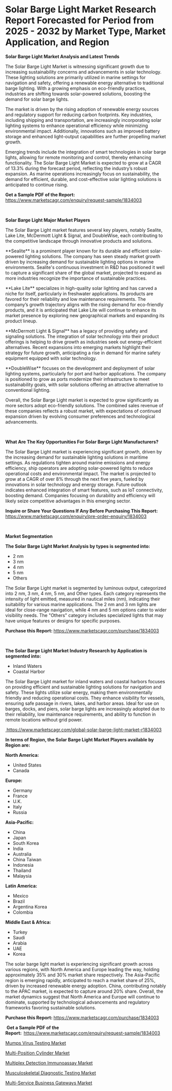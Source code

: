<p><h1>Solar Barge Light Market Research Report Forecasted for Period from 2025 -  2032 by Market Type, Market Application, and Region</h1></p><p><strong>Solar Barge Light Market Analysis and Latest Trends</strong></p>
<p><p>The Solar Barge Light Market is witnessing significant growth due to increasing sustainability concerns and advancements in solar technology. These lighting solutions are primarily utilized in marine settings for navigation and safety, offering a renewable energy alternative to traditional barge lighting. With a growing emphasis on eco-friendly practices, industries are shifting towards solar-powered solutions, boosting the demand for solar barge lights. </p><p>The market is driven by the rising adoption of renewable energy sources and regulatory support for reducing carbon footprints. Key industries, including shipping and transportation, are increasingly incorporating solar lighting systems to enhance operational efficiency while minimizing environmental impact. Additionally, innovations such as improved battery storage and enhanced light-output capabilities are further propelling market growth. </p><p>Emerging trends include the integration of smart technologies in solar barge lights, allowing for remote monitoring and control, thereby enhancing functionality. The Solar Barge Light Market is expected to grow at a CAGR of 13.3% during the forecast period, reflecting the industry’s robust expansion. As marine operations increasingly focus on sustainability, the demand for efficient, durable, and cost-effective solar lighting solutions is anticipated to continue rising.</p></p>
<p><strong>Get a Sample PDF of the Report:&nbsp;</strong> <a href="https://www.marketscagr.com/enquiry/request-sample/1834003?utm_campaign=1901&utm_medium=2&utm_source=Github&utm_content=ia&utm_term=06012025&utm_id=solar-barge-light">https://www.marketscagr.com/enquiry/request-sample/1834003</a></p>
<p>&nbsp;</p>
<p><strong>Solar Barge Light Major Market Players</strong></p>
<p><p>The Solar Barge Light market features several key players, notably Sealite, Lake Lite, McDermott Light & Signal, and DoubleWise, each contributing to the competitive landscape through innovative products and solutions.</p><p>**Sealite** is a prominent player known for its durable and efficient solar-powered lighting solutions. The company has seen steady market growth driven by increasing demand for sustainable lighting options in marine environments. Sealite's continuous investment in R&D has positioned it well to capture a significant share of the global market, projected to expand as more industries recognize the importance of sustainable practices.</p><p>**Lake Lite** specializes in high-quality solar lighting and has carved a niche for itself, particularly in freshwater applications. Its products are favored for their reliability and low maintenance requirements. The company’s growth trajectory aligns with the rising demand for eco-friendly products, and it is anticipated that Lake Lite will continue to enhance its market presence by exploring new geographical markets and expanding its product lineup.</p><p>**McDermott Light & Signal** has a legacy of providing safety and signaling solutions. The integration of solar technology into their product offerings is helping to drive growth as industries seek out energy-efficient alternatives. Recent expansions into emerging markets highlight their strategy for future growth, anticipating a rise in demand for marine safety equipment equipped with solar technology.</p><p>**DoubleWise** focuses on the development and deployment of solar lighting systems, particularly for port and harbor applications. The company is positioned to grow as ports modernize their infrastructure to meet sustainability goals, with solar solutions offering an attractive alternative to conventional lighting.</p><p>Overall, the Solar Barge Light market is expected to grow significantly as more sectors adopt eco-friendly solutions. The combined sales revenue of these companies reflects a robust market, with expectations of continued expansion driven by evolving consumer preferences and technological advancements.</p></p>
<p>&nbsp;</p>
<p><strong>What Are The Key Opportunities For Solar Barge Light Manufacturers?</strong></p>
<p><p>The Solar Barge Light market is experiencing significant growth, driven by the increasing demand for sustainable lighting solutions in maritime settings. As regulations tighten around marine emissions and energy efficiency, ship operators are adopting solar-powered lights to reduce operational costs and environmental impact. The market is projected to grow at a CAGR of over 8% through the next five years, fueled by innovations in solar technology and energy storage. Future outlook indicates enhanced integration of smart features, such as IoT connectivity, boosting demand. Companies focusing on durability and efficiency will likely seize competitive advantages in this emerging sector.</p></p>
<p><strong>Inquire or Share Your Questions If Any Before Purchasing This Report:</strong> <a href="https://www.marketscagr.com/enquiry/pre-order-enquiry/1834003?utm_campaign=1901&utm_medium=2&utm_source=Github&utm_content=ia&utm_term=06012025&utm_id=solar-barge-light">https://www.marketscagr.com/enquiry/pre-order-enquiry/1834003</a></p>
<p>&nbsp;</p>
<p><strong>Market Segmentation</strong></p>
<p><strong>The Solar Barge Light Market Analysis by types is segmented into:</strong></p>
<p><ul><li>2 nm</li><li>3 nm</li><li>4 nm</li><li>5 nm</li><li>Others</li></ul></p>
<p><p>The Solar Barge Light market is segmented by luminous output, categorized into 2 nm, 3 nm, 4 nm, 5 nm, and Other types. Each category represents the intensity of light emitted, measured in nautical miles (nm), indicating their suitability for various marine applications. The 2 nm and 3 nm lights are ideal for close-range navigation, while 4 nm and 5 nm options cater to wider visibility needs. The "Others" category includes specialized lights that may have unique features or designs for specific purposes.</p></p>
<p><strong>Purchase this Report:&nbsp;</strong><a href="https://www.marketscagr.com/purchase/1834003?utm_campaign=1901&utm_medium=2&utm_source=Github&utm_content=ia&utm_term=06012025&utm_id=solar-barge-light">https://www.marketscagr.com/purchase/1834003</a></p>
<p>&nbsp;</p>
<p><strong>The Solar Barge Light Market Industry Research by Application is segmented into:</strong></p>
<p><ul><li>Inland Waters</li><li>Coastal Harbor</li></ul></p>
<p><p>The Solar Barge Light market for inland waters and coastal harbors focuses on providing efficient and sustainable lighting solutions for navigation and safety. These lights utilize solar energy, making them environmentally friendly and reducing operational costs. They enhance visibility for vessels, ensuring safe passage in rivers, lakes, and harbor areas. Ideal for use on barges, docks, and piers, solar barge lights are increasingly adopted due to their reliability, low maintenance requirements, and ability to function in remote locations without grid power.</p></p>
<p><a href="https://www.marketscagr.com/global-solar-barge-light-market-r1834003?utm_campaign=1901&utm_medium=2&utm_source=Github&utm_content=ia&utm_term=06012025&utm_id=solar-barge-light">&nbsp;https://www.marketscagr.com/global-solar-barge-light-market-r1834003</a></p>
<p><strong>In terms of Region, the Solar Barge Light Market Players available by Region are:</strong></p>
<p>
    <p> <strong> North America: </strong>
        <ul>
            <li>United States</li>
            <li>Canada</li>
        </ul>
        </p> 
    <p> <strong> Europe: </strong>
        <ul>
            <li>Germany</li>
            <li>France</li>
            <li>U.K.</li>
            <li>Italy</li>
            <li>Russia</li>
        </ul>
        </p> 
    <p> <strong> Asia-Pacific: </strong>
        <ul>
            <li>China</li>
            <li>Japan</li>
            <li>South Korea</li>
            <li>India</li>
            <li>Australia</li>
            <li>China Taiwan</li>
            <li>Indonesia</li>
            <li>Thailand</li>
            <li>Malaysia</li>
        </ul>
        </p> 
    <p> <strong> Latin America: </strong>
        <ul>
            <li>Mexico</li>
            <li>Brazil</li>
            <li>Argentina Korea</li>
            <li>Colombia</li>
        </ul>
        </p> 
    <p> <strong> Middle East & Africa: </strong>
        <ul>
            <li>Turkey</li>
            <li>Saudi</li>
            <li>Arabia</li>
            <li>UAE</li>
            <li>Korea</li>
        </ul>
    </p>
    </p>
<p><p>The solar barge light market is experiencing significant growth across various regions, with North America and Europe leading the way, holding approximately 35% and 30% market share respectively. The Asia-Pacific region is emerging rapidly, anticipated to reach a market share of 25%, driven by increased renewable energy adoption. China, contributing notably to the APAC market, is expected to capture around 20% share. Overall, the market dynamics suggest that North America and Europe will continue to dominate, supported by technological advancements and regulatory frameworks favoring sustainable solutions.</p></p>
<p><strong>Purchase this Report: </strong><a href="https://www.marketscagr.com/purchase/1834003?utm_campaign=1901&utm_medium=2&utm_source=Github&utm_content=ia&utm_term=06012025&utm_id=solar-barge-light">https://www.marketscagr.com/purchase/1834003</a></p>
<p>&nbsp;<strong>Get a Sample PDF of the Report:&nbsp;&nbsp;</strong><a href="https://www.marketscagr.com/enquiry/request-sample/1834003?utm_campaign=1901&utm_medium=2&utm_source=Github&utm_content=ia&utm_term=06012025&utm_id=solar-barge-light">https://www.marketscagr.com/enquiry/request-sample/1834003</a></p>
<p><strong></strong></p>
<p><p><a href="https://www.linkedin.com/pulse/mumps-virus-testing-market-forecasting-share-size-revenue-tdile?utm_campaign=1901&utm_medium=2&utm_source=Github&utm_content=ia&utm_term=06012025&utm_id=solar-barge-light">Mumps Virus Testing Market</a></p><p><a href="https://www.linkedin.com/pulse/future-trends-multi-position-cylinder-market-2025-2032-t3a7e?utm_campaign=1901&utm_medium=2&utm_source=Github&utm_content=ia&utm_term=06012025&utm_id=solar-barge-light">Multi-Position Cylinder Market</a></p><p><a href="https://www.linkedin.com/pulse/aglobalmultiplex-detection-immunoassay-market-analysis-including-yzlie?utm_campaign=1901&utm_medium=2&utm_source=Github&utm_content=ia&utm_term=06012025&utm_id=solar-barge-light">Multiplex Detection Immunoassay Market</a></p><p><a href="https://www.linkedin.com/pulse/market-size-growth-musculoskeletal-diagnostic-testing-markrt-dhpge?utm_campaign=1901&utm_medium=2&utm_source=Github&utm_content=ia&utm_term=06012025&utm_id=solar-barge-light">Musculoskeletal Diagnostic Testing Market</a></p><p><a href="https://www.linkedin.com/pulse/multi-service-business-gateways-market-characterized-rapid-zhjde?utm_campaign=1901&utm_medium=2&utm_source=Github&utm_content=ia&utm_term=06012025&utm_id=solar-barge-light">Multi-Service Business Gateways Market</a></p></p>